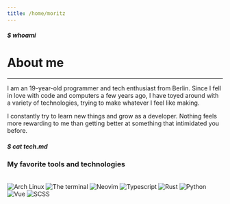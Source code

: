 ```yaml
---
title: /home/moritz
---
```

##### $ whoami
# About me
---
I am an 19-year-old programmer and tech enthusiast from Berlin. Since I fell in love
with code and computers a few years ago, I have toyed around with a variety of
technologies, trying to make whatever I feel like making.

<TypingElement></TypingElement>

I constantly try to learn new things and grow as a developer. Nothing feels
more rewarding to me than getting better at something that intimidated you before.  

##### $ cat tech.md
### My favorite tools and technologies
<br/>
<img class="icon-48" title="Arch Linux" src="/img/arch.png" />
<img class="icon-48" title="The terminal" src="/img/terminal.png" />
<img class="icon-48" title="Neovim" src="/img/nvim.png" />
<img class="icon-48" title="Typescript" src="/img/ts.png" />
<img class="icon-48" title="Rust" src="/img/rustbw.png" />
<img class="icon-48" title="Python" src="/img/python.png" />
<img class="icon-48" title="Vue" src="/img/vue.png" />
<img class="icon-48" title="SCSS" src="/img/sass.png" />
<br/><br/>
